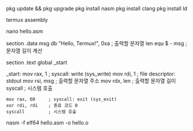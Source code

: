 pkg update && pkg upgrade
pkg install nasm
pkg install clang
pkg install ld



termux assembly


nano hello.asm


section .data
    msg db "Hello, Termux!", 0xa  ; 출력할 문자열
    len equ $ - msg  ; 문자열 길이 계산

section .text
    global _start

_start:
    mov rax, 1      ; syscall: write (sys_write)
    mov rdi, 1      ; file descriptor: stdout
    mov rsi, msg    ; 출력할 문자열 주소
    mov rdx, len    ; 출력할 문자열 길이
    syscall         ; 시스템 호출

    mov rax, 60     ; syscall: exit (sys_exit)
    xor rdi, rdi    ; 종료 코드 0
    syscall         ; 시스템 호출



nasm -f elf64 hello.asm -o hello.o

